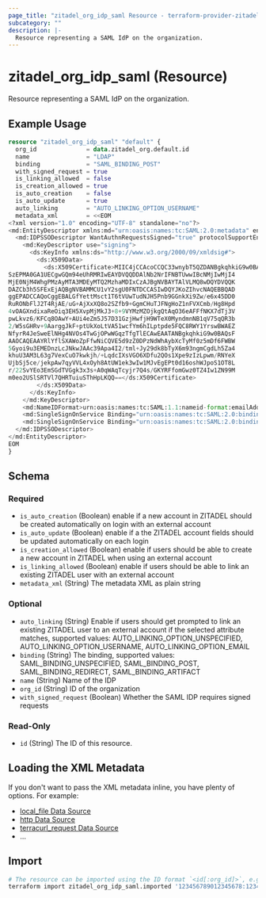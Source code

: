 ```yaml
---
page_title: "zitadel_org_idp_saml Resource - terraform-provider-zitadel"
subcategory: ""
description: |-
  Resource representing a SAML IdP on the organization.
---
```


# zitadel_org_idp_saml (Resource)

Resource representing a SAML IdP on the organization.

## Example Usage

```terraform
resource "zitadel_org_idp_saml" "default" {
  org_id              = data.zitadel_org.default.id
  name                = "LDAP"
  binding             = "SAML_BINDING_POST"
  with_signed_request = true
  is_linking_allowed  = false
  is_creation_allowed = true
  is_auto_creation    = false
  is_auto_update      = true
  auto_linking        = "AUTO_LINKING_OPTION_USERNAME"
  metadata_xml        = <<EOM
<?xml version="1.0" encoding="UTF-8" standalone="no"?>
<md:EntityDescriptor xmlns:md="urn:oasis:names:tc:SAML:2.0:metadata" entityID="https://saml.example.com/entityid" validUntil="2034-05-15T14:21:58.979Z">
  <md:IDPSSODescriptor WantAuthnRequestsSigned="true" protocolSupportEnumeration="urn:oasis:names:tc:SAML:2.0:protocol">
    <md:KeyDescriptor use="signing">
      <ds:KeyInfo xmlns:ds="http://www.w3.org/2000/09/xmldsig#">
        <ds:X509Data>
          <ds:X509Certificate>MIIC4jCCAcoCCQC33wnybT5QZDANBgkqhkiG9w0BAQsFADAyMQswCQYDVQQGEwJV
SzEPMA0GA1UECgwGQm94eUhRMRIwEAYDVQQDDAlNb2NrIFNBTUwwIBcNMjIwMjI4
MjE0NjM4WhgPMzAyMTA3MDEyMTQ2MzhaMDIxCzAJBgNVBAYTAlVLMQ8wDQYDVQQK
DAZCb3h5SFExEjAQBgNVBAMMCU1vY2sgU0FNTDCCASIwDQYJKoZIhvcNAQEBBQAD
ggEPADCCAQoCggEBALGfYettMsct1T6tVUwTudNJH5Pnb9GGnkXi9Zw/e6x45DD0
RuRONbFlJ2T4RjAE/uG+AjXxXQ8o2SZfb9+GgmCHuTJFNgHoZ1nFVXCmb/Hg8Hpd
4vOAGXndixaReOiq3EH5XvpMjMkJ3+8+9VYMzMZOjkgQtAqO36eAFFfNKX7dTj3V
pwLkvz6/KFCq8OAwY+AUi4eZm5J57D31GzjHwfjH9WTeX0MyndmnNB1qV75qQR3b
2/W5sGHRv+9AarggJkF+ptUkXoLtVA51wcfYm6hILptpde5FQC8RWY1YrswBWAEZ
NfyrR4JeSweElNHg4NVOs4TwGjOPwWGqzTfgTlECAwEAATANBgkqhkiG9w0BAQsF
AAOCAQEAAYRlYflSXAWoZpFfwNiCQVE5d9zZ0DPzNdWhAybXcTyMf0z5mDf6FWBW
5Gyoi9u3EMEDnzLcJNkwJAAc39Apa4I2/tml+Jy29dk8bTyX6m93ngmCgdLh5Za4
khuU3AM3L63g7VexCuO7kwkjh/+LqdcIXsVGO6XDfu2QOs1Xpe9zIzLpwm/RNYeX
UjbSj5ce/jekpAw7qyVVL4xOyh8AtUW1ek3wIw1MJvEgEPt0d16oshWJpoS1OT8L
r/22SvYEo3EmSGdTVGgk3x3s+A0qWAqTcyjr7Q4s/GKYRFfomGwz0TZ4Iw1ZN99M
m0eo2USlSRTVl7QHRTuiuSThHpLKQQ==</ds:X509Certificate>
        </ds:X509Data>
      </ds:KeyInfo>
    </md:KeyDescriptor>
    <md:NameIDFormat>urn:oasis:names:tc:SAML:1.1:nameid-format:emailAddress</md:NameIDFormat>
    <md:SingleSignOnService Binding="urn:oasis:names:tc:SAML:2.0:bindings:HTTP-Redirect" Location="https://mocksaml.com/api/saml/sso"/>
    <md:SingleSignOnService Binding="urn:oasis:names:tc:SAML:2.0:bindings:HTTP-POST" Location="https://mocksaml.com/api/saml/sso"/>
  </md:IDPSSODescriptor>
</md:EntityDescriptor>
EOM
}
```

<!-- schema generated by tfplugindocs -->
## Schema

### Required

- `is_auto_creation` (Boolean) enable if a new account in ZITADEL should be created automatically on login with an external account
- `is_auto_update` (Boolean) enable if a the ZITADEL account fields should be updated automatically on each login
- `is_creation_allowed` (Boolean) enable if users should be able to create a new account in ZITADEL when using an external account
- `is_linking_allowed` (Boolean) enable if users should be able to link an existing ZITADEL user with an external account
- `metadata_xml` (String) The metadata XML as plain string

### Optional

- `auto_linking` (String) Enable if users should get prompted to link an existing ZITADEL user to an external account if the selected attribute matches, supported values: AUTO_LINKING_OPTION_UNSPECIFIED, AUTO_LINKING_OPTION_USERNAME, AUTO_LINKING_OPTION_EMAIL
- `binding` (String) The binding, supported values: SAML_BINDING_UNSPECIFIED, SAML_BINDING_POST, SAML_BINDING_REDIRECT, SAML_BINDING_ARTIFACT
- `name` (String) Name of the IDP
- `org_id` (String) ID of the organization
- `with_signed_request` (Boolean) Whether the SAML IDP requires signed requests

### Read-Only

- `id` (String) The ID of this resource.

## Loading the XML Metadata

If you don't want to pass the XML metadata inline, you have plenty of options. For example:
- [local_file Data Source](https://registry.terraform.io/providers/hashicorp/local/latest/docs/data-sources/file)
- [http Data Source](https://registry.terraform.io/providers/hashicorp/http/latest/docs/data-sources/http)
- [terracurl_request Data Source](https://registry.terraform.io/providers/devops-rob/terracurl/latest/docs/data-sources/request)
- ...

## Import

```bash
# The resource can be imported using the ID format `<id[:org_id]>`, e.g.
terraform import zitadel_org_idp_saml.imported '123456789012345678:123456789012345678'
```
